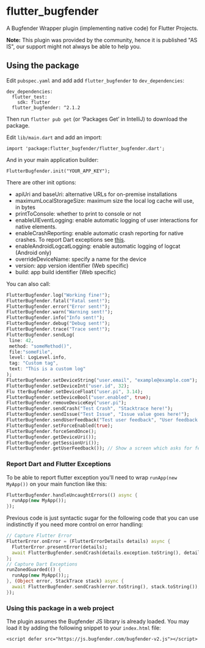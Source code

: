 # flutter_bugfender

A Bugfender Wrapper plugin (implementing native code) for Flutter Projects.

**Note:** This plugin was provided by the community, hence it is published "AS IS", our support might not always be able to help you.

## Using the package

Edit `pubspec.yaml` and add add `flutter_bugfender` to `dev_dependencies`:

```
dev_dependencies:
  flutter_test:
    sdk: flutter
  flutter_bugfender: ^2.1.2
```

Then run `flutter pub get` (or ‘Packages Get’ in IntelliJ) to download the package.

Edit `lib/main.dart` and add an import:

```
import 'package:flutter_bugfender/flutter_bugfender.dart';
```

And in your main application builder:

```
FlutterBugfender.init("YOUR_APP_KEY");
```

There are other init options:
* apiUri and baseUri: alternative URLs for on-premise installations
* maximumLocalStorageSize: maximum size the local log cache will use, in bytes
* printToConsole: whether to print to console or not
* enableUIEventLogging: enable automatic logging of user interactions for native elements.
* enableCrashReporting: enable automatic crash reporting for native crashes. To report Dart exceptions see [this](#report-dart-and-flutter-exceptions).
* enableAndroidLogcatLogging: enable automatic logging of logcat (Android only)
* overrideDeviceName: specify a name for the device
* version: app version identifier (Web specific)
* build: app build identifier (Web specific)

You can also call:
```dart
FlutterBugfender.log("Working fine!");
FlutterBugfender.fatal("Fatal sent!");
FlutterBugfender.error("Error sent!");
FlutterBugfender.warn("Warning sent!");
FlutterBugfender.info("Info sent!");
FlutterBugfender.debug("Debug sent!");
FlutterBugfender.trace("Trace sent!");
FlutterBugfender.sendLog(
 line: 42,
 method: "someMethod()",
 file:"someFile",
 level: LogLevel.info,
 tag: "Custom tag",
 text: "This is a custom log"
);
FlutterBugfender.setDeviceString("user.email", "example@example.com");
FlutterBugfender.setDeviceInt("user.id", 32);
Flu tterBugfender.setDeviceFloat("user.pi", 3.14);
FlutterBugfender.setDeviceBool("user.enabled", true);
FlutterBugfender.removeDeviceKey("user.pi");
FlutterBugfender.sendCrash("Test Crash", "Stacktrace here!");
FlutterBugfender.sendIssue("Test Issue", "Issue value goes here!");
FlutterBugfender.sendUserFeedback("Test user feedback", "User feedback details here!");
FlutterBugfender.setForceEnabled(true);
FlutterBugfender.forceSendOnce();
FlutterBugfender.getDeviceUri());
FlutterBugfender.getSessionUri());
FlutterBugfender.getUserFeedback()); // Show a screen which asks for feedback
```

### Report Dart and Flutter Exceptions
To be able to report flutter exception you'll need to wrap `runApp(new MyApp())` on your main function like this:
````dart
FlutterBugfender.handleUncaughtErrors(() async {
  runApp(new MyApp());
});

````
Previous code is just syntactic sugar for the following code that you can use indistinctly if you need more control on error handling:
````dart
// Capture Flutter Error
FlutterError.onError = (FlutterErrorDetails details) async {
  FlutterError.presentError(details);
  await FlutterBugfender.sendCrash(details.exception.toString(), details.stack?.toString() ?? "");
};
// Capture Dart Exceptions 
runZonedGuarded(() {
  runApp(new MyApp());;
}, (Object error, StackTrace stack) async {
  await FlutterBugfender.sendCrash(error.toString(), stack.toString());
});
````

### Using this package in a web project
The plugin assumes the Bugfender JS library is already loaded. You may load it by adding the following snippet to your `index.html` file:

    <script defer src="https://js.bugfender.com/bugfender-v2.js"></script>
